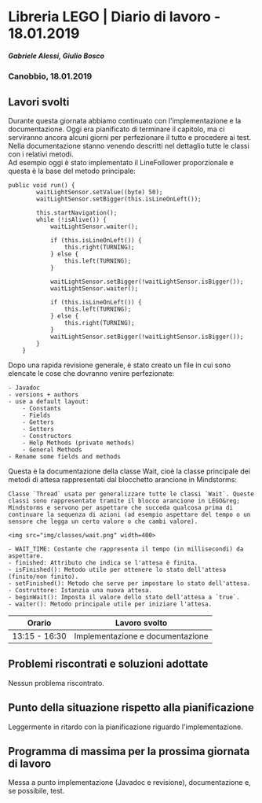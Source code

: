 # Libreria LEGO | Diario di lavoro - 18.01.2019
##### Gabriele Alessi, Giulio Bosco
### Canobbio, 18.01.2019

## Lavori svolti

Durante questa giornata abbiamo continuato con l'implementazione e la documentazione. Oggi era pianificato di terminare il capitolo, ma ci serviranno ancora alcuni giorni per perfezionare il tutto e procedere ai test. Nella documentazione stanno venendo descritti nel dettaglio tutte le classi con i relativi metodi.  
Ad esempio oggi è stato implementato il LineFollower proporzionale e questa è la base del metodo principale:
```
public void run() {
        waitLightSensor.setValue((byte) 50);
        waitLightSensor.setBigger(this.isLineOnLeft());

        this.startNavigation();
        while (!isAlive()) {
            waitLightSensor.waiter();

            if (this.isLineOnLeft()) {
                this.right(TURNING);
            } else {
                this.left(TURNING);
            }

            waitLightSensor.setBigger(!waitLightSensor.isBigger());
            waitLightSensor.waiter();

            if (this.isLineOnLeft()) {
                this.left(TURNING);
            } else {
                this.right(TURNING);
            }
            waitLightSensor.setBigger(!waitLightSensor.isBigger());
        }
    }
```
Dopo una rapida revisione generale, è stato creato un file in cui sono elencate le cose che dovranno venire perfezionate:
```
- Javadoc
- versions + authors
- use a default layout: 
    - Constants
    - Fields
    - Getters
    - Setters
    - Constructors
    - Help Methods (private methods)
    - General Methods
- Rename some fields and methods
```
Questa è la documentazione della classe Wait, cioè la classe principale dei metodi di attesa rappresentati dal blocchetto arancione in Mindstorms:
```
Classe `Thread` usata per generalizzare tutte le classi `Wait`. Queste classi sono rappresentate tramite il blocco arancione in LEGO&reg; Mindstorms e servono per aspettare che succeda qualcosa prima di continuare la sequenza di azioni (ad esempio aspettare del tempo o un sensore che legga un certo valore o che cambi valore).

<img src="img/classes/wait.png" width=400>

- WAIT_TIME: Costante che rappresenta il tempo (in millisecondi) da aspettare.
- finished: Attributo che indica se l'attesa è finita.
- isFinished(): Metodo utile per ottenere lo stato dell'attesa (finito/non finito).
- setFinished(): Metodo che serve per impostare lo stato dell'attesa.
- Costruttore: Istanzia una nuova attesa.
- beginWait(): Imposta il valore dello stato dell'attesa a `true`.
- waiter(): Metodo principale utile per iniziare l'attesa.
```

|Orario        |Lavoro svolto					|
|--------------|------------------------------	|
|13:15 - 16:30 |Implementazione e documentazione|

##  Problemi riscontrati e soluzioni adottate
Nessun problema riscontrato.
##  Punto della situazione rispetto alla pianificazione
Leggermente in ritardo con la pianificazione riguardo l'implementazione.
## Programma di massima per la prossima giornata di lavoro
Messa a punto implementazione (Javadoc e revisione), documentazione e, se possibile, test.